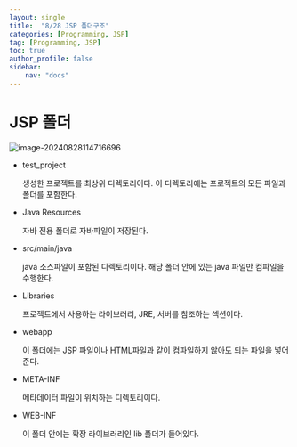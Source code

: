 ```yaml
---
layout: single
title:  "8/28 JSP 폴더구조"
categories: [Programming, JSP]
tag: [Programming, JSP]
toc: true
author_profile: false
sidebar:
    nav: "docs"
---
```


# JSP 폴더

![image-20240828114716696](C:\Users\it\AppData\Roaming\Typora\typora-user-images\image-20240828114716696.png)

* test_project

  생성한 프로젝트를 최상위 디렉토리이다. 이 디렉토리에는 프로젝트의 모든 파일과 폴더를 포함한다.

* Java Resources

  자바 전용 폴더로 자바파일이 저장된다.

* src/main/java

  java 소스파일이 포함된 디렉토리이다. 해당 폴더 안에 있는 java 파일만 컴파일을 수행한다. 

* Libraries

  프로젝트에서 사용하는 라이브러리, JRE, 서버를 참조하는 섹션이다. 

* webapp

  이 폴더에는 JSP 파일이나 HTML파일과 같이 컴파일하지 않아도 되는 파일을 넣어준다.

* META-INF

  메타데이터 파일이 위치하는 디렉토리이다.

* WEB-INF

  이 폴더 안에는 확장 라이브러리인 lib 폴더가 들어있다.